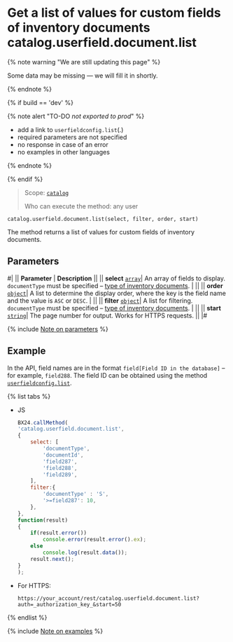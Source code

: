 # Get a list of values for custom fields of inventory documents catalog.userfield.document.list

{% note warning "We are still updating this page" %}

Some data may be missing — we will fill it in shortly.

{% endnote %}

{% if build == 'dev' %}

{% note alert "TO-DO _not exported to prod_" %}

- add a link to `userfieldconfig.list`(.)
- required parameters are not specified
- no response in case of an error
- no examples in other languages
  
{% endnote %}

{% endif %}

> Scope: [`catalog`](../../scopes/permissions.md)
>
> Who can execute the method: any user

```http
catalog.userfield.document.list(select, filter, order, start)
```

The method returns a list of values for custom fields of inventory documents.

## Parameters

#|
|| **Parameter** | **Description** ||
|| **select**
[`array`](../../data-types.md)| An array of fields to display. `documentType` must be specified – [type of inventory documents](../enum/catalog-enum-get-store-document-types.md). | ||
|| **order** 
[`object`](../../data-types.md)| A list to determine the display order, where the key is the field name and the value is `ASC` or `DESC`. | ||
|| **filter** 
[`object`](../../data-types.md)| A list for filtering. `documentType` must be specified – [type of inventory documents](../enum/catalog-enum-get-store-document-types.md). | ||
|| **start** 
[`string`](../../data-types.md)| The page number for output. Works for HTTPS requests. ||
|#

{% include [Note on parameters](../../../_includes/required.md) %}

## Example

In the API, field names are in the format `field[Field ID in the database]` – for example, `field288`. The field ID can be obtained using the method [`userfieldconfig.list`](.).

{% list tabs %}

- JS
  
    ```js
    BX24.callMethod(
    'catalog.userfield.document.list',
    {
        select: [
            'documentType',
            'documentId',
            'field287',
            'field288',
            'field289',
        ],
        filter:{
            'documentType' : 'S',
            '>=field287': 10,
        },
    },
    function(result)
    {
        if(result.error())
            console.error(result.error().ex);
        else
            console.log(result.data());
        result.next();
    }
    );
    ```

- For HTTPS:

    ```
    https://your_account/rest/catalog.userfield.document.list?auth=_authorization_key_&start=50
    ```

{% endlist %}

{% include [Note on examples](../../../_includes/examples.md) %}
